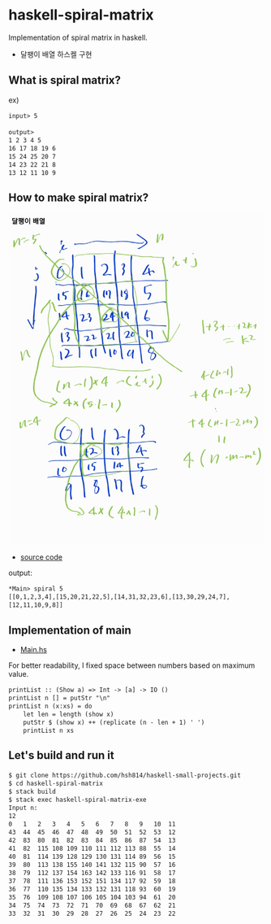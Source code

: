 # haskell-spiral-matrix

Implementation of spiral matrix in haskell.

- 달팽이 배열 하스켈 구현

## What is spiral matrix?

ex)

```
input> 5

output>
1 2 3 4 5
16 17 18 19 6
15 24 25 20 7
14 23 22 21 8
13 12 11 10 9
```

## How to make spiral matrix?

![calculation](./calculation.jpg)

- [source code](./src/SpiralMatrix.hs)

output:

```
*Main> spiral 5
[[0,1,2,3,4],[15,20,21,22,5],[14,31,32,23,6],[13,30,29,24,7],[12,11,10,9,8]]
```

## Implementation of main

- [Main.hs](./app/Main.hs)

For better readability, I fixed space between numbers based on maximum value.

```
printList :: (Show a) => Int -> [a] -> IO ()
printList n [] = putStr "\n"
printList n (x:xs) = do
    let len = length (show x)
    putStr $ (show x) ++ (replicate (n - len + 1) ' ')
    printList n xs
```

## Let's build and run it

```
$ git clone https://github.com/hsh814/haskell-small-projects.git
$ cd haskell-spiral-matrix
$ stack build
$ stack exec haskell-spiral-matrix-exe
Input n: 
12
0   1   2   3   4   5   6   7   8   9   10  11  
43  44  45  46  47  48  49  50  51  52  53  12  
42  83  80  81  82  83  84  85  86  87  54  13  
41  82  115 108 109 110 111 112 113 88  55  14  
40  81  114 139 128 129 130 131 114 89  56  15  
39  80  113 138 155 140 141 132 115 90  57  16  
38  79  112 137 154 163 142 133 116 91  58  17  
37  78  111 136 153 152 151 134 117 92  59  18  
36  77  110 135 134 133 132 131 118 93  60  19  
35  76  109 108 107 106 105 104 103 94  61  20  
34  75  74  73  72  71  70  69  68  67  62  21  
33  32  31  30  29  28  27  26  25  24  23  22 
```